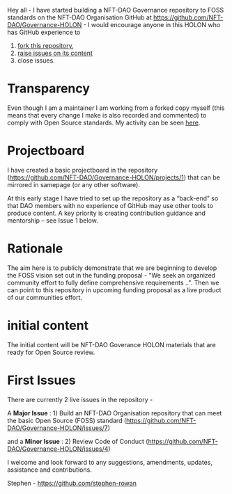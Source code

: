 Hey all - I have started building a NFT-DAO Governance repository to FOSS standards on the NFT-DAO Organisation GitHub at https://github.com/NFT-DAO/Governance-HOLON - I would encourage anyone in this HOLON who has GitHub experience to 

1) [fork this repository](https://docs.github.com/en/github/getting-started-with-github/fork-a-repo), 
2) [raise issues on its content](https://guides.github.com/features/issues/)
3) close issues.

# Transparency

Even though I am a maintainer I am working from a forked copy myself (this means that every change I make is also recorded and commented) to comply with Open Source standards. My activity can be seen [here](https://github.com/NFT-DAO/Governance-HOLON/pulls?q=is%3Apr+is%3Aclosed).

# Projectboard

I have created a basic projectboard in the repository (https://github.com/NFT-DAO/Governance-HOLON/projects/1) that can be mirrored in samepage (or any other software). 

At this early stage I have tried to set up the repository as a “back-end” so that DAO members with no experience of GitHub may use other tools to produce content. A key priority is creating contribution guidance and mentorship – see Issue 1 below.

# Rationale

The aim here is to publicly demonstrate that we are beginning to develop the FOSS vision set out in the funding proposal - "We seek an organized community effort to fully define comprehensive requirements ..". Then we can point to this repository in upcoming funding proposal as a live product of our communities effort.

# initial content

The initial content will be NFT-DAO Goverance HOLON materials that are ready for Open Source review.

# First Issues

There are currently 2 live issues in the repository - 

A **Major Issue** : 1) Build an NFT-DAO Organisation repository that can meet the basic Open Source (FOSS) standard (https://github.com/NFT-DAO/Governance-HOLON/issues/7) 

and a **Minor Issue** : 2) Review Code of Conduct (https://github.com/NFT-DAO/Governance-HOLON/issues/4)



I welcome and look forward to any suggestions, amendments, updates, assistance and contributions.

Stephen - https://github.com/stephen-rowan
